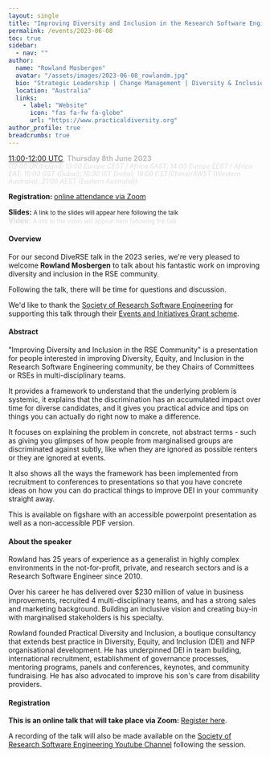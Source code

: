 ```yaml
---
layout: single
title: "Improving Diversity and Inclusion in the Research Software Engineering Community"
permalink: /events/2023-06-08
toc: true
sidebar:
  - nav: ""
author:
  name: "Rowland Mosbergen"
  avatar: "/assets/images/2023-06-08_rowlandm.jpg"
  bio: "Strategic Leadership | Change Management | Diversity & Inclusion" # Note: Markdown is allowed
  location: "Australia"
  links:
    - label: "Website"
      icon: "fas fa-fw fa-globe"
      url: "https://www.practicaldiversity.org"
author_profile: true
breadcrumbs: true
---
```


<span style="font-size: 1.2em"><strong></strong></span>

<span style="font-size: 1em; color: #bbb;">
        <a
        href="https://www.timeanddate.com/worldclock/fixedtime.html?msg=Improving+Diversity+and+Inclusion+in+the+Research+Software+Engineering+Community&iso=20230608T11&p1=1440&ah=1"
        target="_blank" rel="noopener noreferrer">11:00-12:00 UTC</a>, <strong>Thursday
        8th June 2023</strong></span><br/>
        <em style="color: #ddd; font-size: 0.8rem;">(12:00 UK/Ireland; 13:00 Europe CEST / Africa SAST; 14:00 Europe EEST / Africa EAT; 15:00 GST (Dubai); 16:30 IST (India); 19:00 CST(China)/AWST (Western Australia); 21:00 AEST (Eastern Australia))</em>

<span style="font-size: 1em"><strong>Registration: </strong> <a href="https://imperial-ac-uk.zoom.us/meeting/register/tJApceGrpzgrH9ZxOyWMS29KPm0mfmPzgBtT"
target="_blank" rel="noopener noreferrer">online attendance via Zoom</a>

<span style="font-size: 1em"><strong>Slides: </strong> 
<small>A link to the slides will appear here following the talk</small></span>
<br/>
<span style="font-size: 1em; color: #ddd;"><strong>Video:</strong>
<small>A link to the video will appear here following the talk</small></span>

#### Overview

For our second DiveRSE talk in the 2023 series, we're very pleased to welcome **Rowland Mosbergen** to talk about his fantastic work on improving diversity and inclusion in the RSE community.

Following the talk, there will be time for questions and discussion.

We'd like to thank the [Society of Research Software Engineering](https://society-rse.org/) for supporting this talk through their [Events and Initiatives Grant scheme](https://society-rse.org/policy-for-socrse-events-and-initiatives-grant/).

#### Abstract

"Improving Diversity and Inclusion in the RSE Community" is a presentation for people interested in improving Diversity, Equity, and Inclusion in the Research Software Engineering community, be they Chairs of Committees or RSEs in multi-disciplinary teams.

It provides a framework to understand that the underlying problem is systemic, it explains that the discrimination has an accumulated impact over time for diverse candidates, and it gives you practical advice and tips on things you can actually do right now to make a difference.

It focuses on explaining the problem in concrete, not abstract terms - such as giving you glimpses of how people from marginalised groups are discriminated against subtly, like when they are ignored as possible renters or they are ignored at events.

It also shows all the ways the framework has been implemented from recruitment to conferences to presentations so that you have concrete ideas on how you can do practical things to improve DEI in your community straight away.

This is available on figshare with an accessible powerpoint presentation as well as a non-accessible PDF version.

#### About the speaker

Rowland has 25 years of experience as a generalist in highly complex environments in the not-for-profit, private, and research sectors and is a Research Software Engineer since 2010. 

Over his career he has delivered over $230 million of value in business improvements, recruited 4 multi-disciplinary teams, and has a strong sales and marketing background. Building an inclusive vision and creating buy-in with marginalised stakeholders is his specialty.

Rowland founded Practical Diversity and Inclusion, a boutique consultancy that extends best practice in Diversity, Equity, and Inclusion (DEI) and NFP organisational development. He has underpinned DEI in team building, international recruitment, establishment of governance processes, mentoring programs, panels and conferences, keynotes, and community fundraising. He has also advocated to improve his son's care from disability providers. 

#### Registration

<strong>This is an online talk that will take place via Zoom: </strong><a href="https://imperial-ac-uk.zoom.us/meeting/register/tJApceGrpzgrH9ZxOyWMS29KPm0mfmPzgBtT"
target="_blank" rel="noopener noreferrer">Register here</a>. 

A recording of the talk will also be made available on the [Society of Research
Software Engineering Youtube
Channel](https://www.youtube.com/channel/UCL7rYOIAP1Rx_VajLPDF-hA) following the session.
